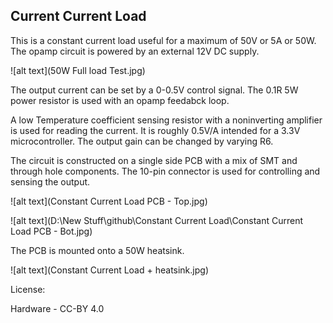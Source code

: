 ## Current Current Load
This is a constant current load useful for a maximum of 50V or 5A or 50W. The opamp circuit is powered by an external 12V DC supply.

![alt text](50W Full load Test.jpg)

The output current can be set by a 0-0.5V control signal.  The 0.1R 5W power resistor is used with an opamp feedabck loop.

A low Temperature coefficient sensing resistor with a noninverting amplifier is used for reading the current. It is roughly 0.5V/A intended for a 3.3V microcontroller.  The output gain can be changed by varying R6.

The circuit is constructed on a single side PCB with a mix of SMT and through hole components.  The 10-pin connector is used for controlling and sensing the output.

![alt text](Constant Current Load PCB - Top.jpg)

![alt text](D:\New Stuff\github\Constant Current Load\Constant Current Load PCB - Bot.jpg)

The PCB is mounted onto a 50W heatsink.

![alt text](Constant Current Load + heatsink.jpg)

License: 

Hardware - CC-BY 4.0

